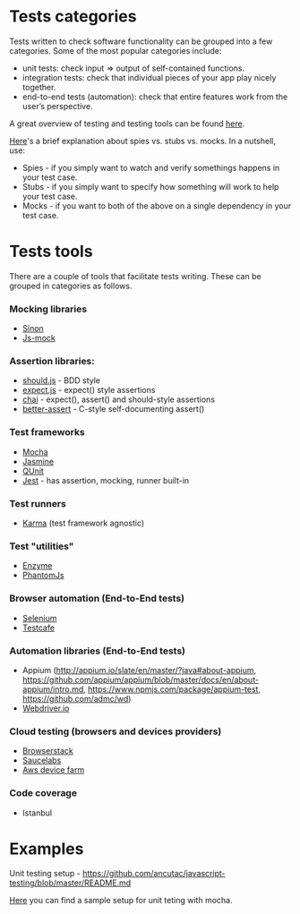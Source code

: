 # Tests categories

Tests written to check software functionality can be grouped into a few categories. Some of the most popular categories include:

* unit tests: check input => output of self-contained functions.
* integration tests: check that individual pieces of your app play nicely together.
* end-to-end tests (automation): check that entire features work from the user’s perspective.

A great overview of testing and testing tools can be found [here](https://medium.com/welldone-software/an-overview-of-javascript-testing-in-2018-f68950900bc3).

[Here](https://www.sitepoint.com/sinon-tutorial-javascript-testing-mocks-spies-stubs/)'s a brief explanation about spies vs. stubs vs. mocks. In a nutshell, use: 
* Spies - if you simply want to watch and verify somethings happens in your test case.
* Stubs - if you simply want to specify how something will work to help your test case.
* Mocks - if you want to both of the above on a single dependency in your test case.

# Tests tools

There are a couple of tools that facilitate tests writing. These can be grouped in categories as follows.

### Mocking libraries
* [Sinon](http://sinonjs.org/)
* [Js-mock](https://www.npmjs.com/package/js-mock)

### Assertion libraries: 
* [should.js](https://shouldjs.github.io/) - BDD style 
* [expect.js](https://github.com/Automattic/expect.js?files=1) - expect() style assertions
* [chai](http://chaijs.com/api/) - expect(), assert() and should-style assertions
* [better-assert](https://github.com/tj/better-assert) - C-style self-documenting assert()

### Test frameworks
* [Mocha](https://mochajs.org/) 
* [Jasmine](https://jasmine.github.io/)
* [QUnit](http://qunitjs.com/)
* [Jest](https://facebook.github.io/jest/) - has assertion, mocking, runner built-in

### Test runners
* [Karma](https://karma-runner.github.io/1.0/index.html) (test framework agnostic)

### Test "utilities"
* [Enzyme](https://github.com/airbnb/enzyme)
* [PhantomJs](http://phantomjs.org/)

### Browser automation (End-to-End tests)
* [Selenium](http://www.seleniumhq.org/)
* [Testcafe](https://testcafe.devexpress.com/)

### Automation libraries (End-to-End tests)
* Appium (http://appium.io/slate/en/master/?java#about-appium, https://github.com/appium/appium/blob/master/docs/en/about-appium/intro.md, https://www.npmjs.com/package/appium-test, https://github.com/admc/wd)
* [Webdriver.io](http://webdriver.io/)

### Cloud testing (browsers and devices providers)
* [Browserstack](https://www.browserstack.com/automate)
* [Saucelabs](https://saucelabs.com/)
* [Aws device farm](https://aws.amazon.com/device-farm/)

### Code coverage
* Istanbul

# Examples

Unit testing setup - https://github.com/ancutac/javascript-testing/blob/master/README.md

[Here](https://www.sitepoint.com/unit-test-javascript-mocha-chai/)  you can find a sample setup for unit teting with mocha.

